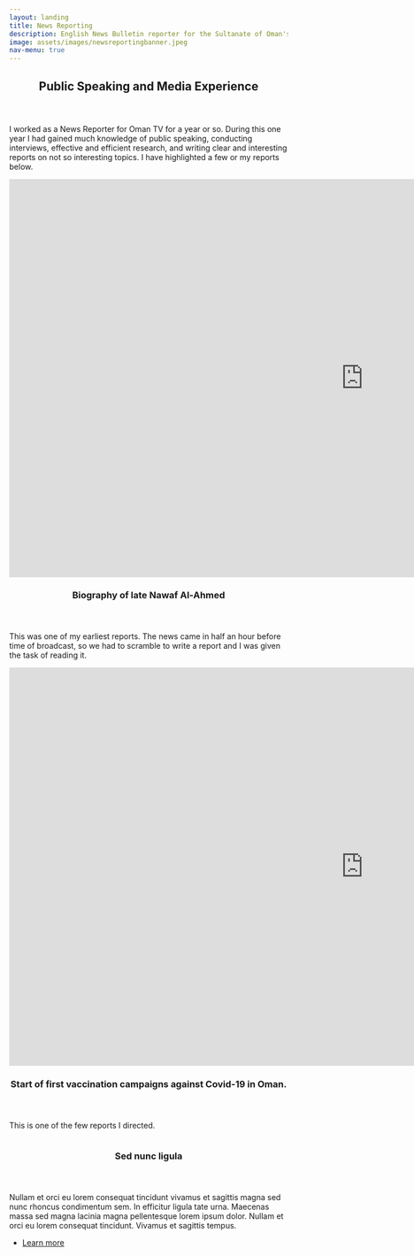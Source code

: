```yaml
---
layout: landing
title: News Reporting
description: English News Bulletin reporter for the Sultanate of Oman's Television
image: assets/images/newsreportingbanner.jpeg
nav-menu: true
---
```


<!-- Main -->
<div id="main">

<!-- One -->
<section id="one">
	<div class="inner">
		<header class="major">
			<h2>Public Speaking and Media Experience</h2>
		</header>
		<p>I worked as a News Reporter for Oman TV for a year or so. During this one year I had gained much knowledge of public speaking, conducting interviews, effective and efficient research, and writing clear and interesting reports on not so interesting topics. I have highlighted a few or my reports below.</p>
	</div>
</section>

<!-- Two -->
<section id="two" class="spotlights">
	<section>
<iframe width="1280" height="720" src="https://www.youtube-nocookie.com/embed/p0JrJ4iMDnA" title="YouTube video player" frameborder="0" allow="accelerometer; autoplay; clipboard-write; encrypted-media; gyroscope; picture-in-picture" allowfullscreen></iframe>
		<div class="content">
			<div class="inner">
				<header class="major">
					<h3>Biography of late Nawaf Al-Ahmed</h3>
				</header>
				<p>This was one of my earliest reports. The news came in half an hour before time of broadcast, so we had to scramble to write a report and I was given the task of reading it.</p>
			</div>
		</div>
	</section>
	<section>
<iframe width="1280" height="720" src="https://www.youtube-nocookie.com/embed/A7t0NsaNFo0" title="YouTube video player" frameborder="0" allow="accelerometer; autoplay; clipboard-write; encrypted-media; gyroscope; picture-in-picture" allowfullscreen></iframe>
		<div class="content">
			<div class="inner">
				<header class="major">
					<h3>Start of first vaccination campaigns against Covid-19 in Oman.</h3>
				</header>
				<p>This is one of the few reports I directed. </p>
			</div>
		</div>
	</section>
	<section>
		<a href="generic.html" class="image">
			<img src="{% link assets/images/pic10.jpg %}" alt="" data-position="25% 25%" />
		</a>
		<div class="content">
			<div class="inner">
				<header class="major">
					<h3>Sed nunc ligula</h3>
				</header>
				<p>Nullam et orci eu lorem consequat tincidunt vivamus et sagittis magna sed nunc rhoncus condimentum sem. In efficitur ligula tate urna. Maecenas massa sed magna lacinia magna pellentesque lorem ipsum dolor. Nullam et orci eu lorem consequat tincidunt. Vivamus et sagittis tempus.</p>
				<ul class="actions">
					<li><a href="generic.html" class="button">Learn more</a></li>
				</ul>
			</div>
		</div>
	</section>
</section>



</div>
